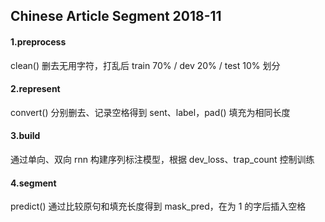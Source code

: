 ## Chinese Article Segment 2018-11

#### 1.preprocess

clean() 删去无用字符，打乱后 train 70% / dev 20% / test 10% 划分

#### 2.represent

convert() 分别删去、记录空格得到 sent、label，pad() 填充为相同长度

#### 3.build

通过单向、双向 rnn 构建序列标注模型，根据 dev_loss、trap_count 控制训练

#### 4.segment

predict() 通过比较原句和填充长度得到 mask_pred，在为 1 的字后插入空格